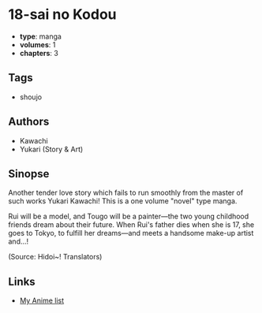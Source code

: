 # 18-sai no Kodou

-   **type**: manga
-   **volumes**: 1
-   **chapters**: 3

## Tags

-   shoujo

## Authors

-   Kawachi
-   Yukari (Story & Art)

## Sinopse

Another tender love story which fails to run smoothly from the master of such works Yukari Kawachi! This is a one volume "novel" type manga.

Rui will be a model, and Tougo will be a painter—the two young childhood friends dream about their future. When Rui's father dies when she is 17, she goes to Tokyo, to fulfill her dreams—and meets a handsome make-up artist and...!

(Source: Hidoi~! Translators)

## Links

-   [My Anime list](https://myanimelist.net/manga/11690/18-sai_no_Kodou)
